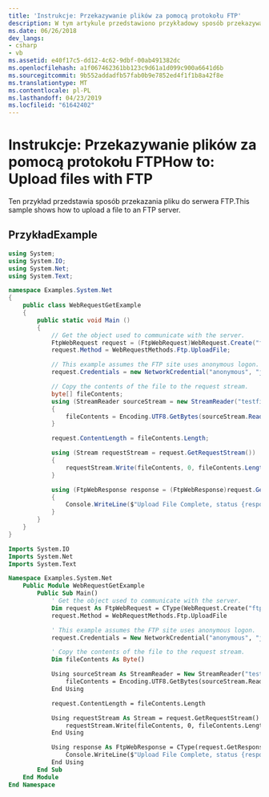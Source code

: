 ```yaml
---
title: 'Instrukcje: Przekazywanie plików za pomocą protokołu FTP'
description: W tym artykule przedstawiono przykładowy sposób przekazywania pliku do serwera FTP.
ms.date: 06/26/2018
dev_langs:
- csharp
- vb
ms.assetid: e40f17c5-dd12-4c62-9dbf-00ab491382dc
ms.openlocfilehash: a1f067462361bb123c9d61a1d099c900a6641d6b
ms.sourcegitcommit: 9b552addadfb57fab0b9e7852ed4f1f1b8a42f8e
ms.translationtype: MT
ms.contentlocale: pl-PL
ms.lasthandoff: 04/23/2019
ms.locfileid: "61642402"
---
```

# <a name="how-to-upload-files-with-ftp"></a><span data-ttu-id="26543-103">Instrukcje: Przekazywanie plików za pomocą protokołu FTP</span><span class="sxs-lookup"><span data-stu-id="26543-103">How to: Upload files with FTP</span></span>

<span data-ttu-id="26543-104">Ten przykład przedstawia sposób przekazania pliku do serwera FTP.</span><span class="sxs-lookup"><span data-stu-id="26543-104">This sample shows how to upload a file to an FTP server.</span></span>

## <a name="example"></a><span data-ttu-id="26543-105">Przykład</span><span class="sxs-lookup"><span data-stu-id="26543-105">Example</span></span>

```csharp
using System;
using System.IO;
using System.Net;
using System.Text;

namespace Examples.System.Net
{
    public class WebRequestGetExample
    {
        public static void Main ()
        {
            // Get the object used to communicate with the server.
            FtpWebRequest request = (FtpWebRequest)WebRequest.Create("ftp://www.contoso.com/test.htm");
            request.Method = WebRequestMethods.Ftp.UploadFile;

            // This example assumes the FTP site uses anonymous logon.
            request.Credentials = new NetworkCredential("anonymous", "janeDoe@contoso.com");

            // Copy the contents of the file to the request stream.
            byte[] fileContents;
            using (StreamReader sourceStream = new StreamReader("testfile.txt"))
            {
                fileContents = Encoding.UTF8.GetBytes(sourceStream.ReadToEnd());
            }

            request.ContentLength = fileContents.Length;

            using (Stream requestStream = request.GetRequestStream())
            {
                requestStream.Write(fileContents, 0, fileContents.Length);
            }

            using (FtpWebResponse response = (FtpWebResponse)request.GetResponse())
            {
                Console.WriteLine($"Upload File Complete, status {response.StatusDescription}");
            }
        }
    }
}
```

```vb
Imports System.IO
Imports System.Net
Imports System.Text

Namespace Examples.System.Net
    Public Module WebRequestGetExample
        Public Sub Main()
            ' Get the object used to communicate with the server.
            Dim request As FtpWebRequest = CType(WebRequest.Create("ftp://www.contoso.com/test.htm"), FtpWebRequest)
            request.Method = WebRequestMethods.Ftp.UploadFile

            ' This example assumes the FTP site uses anonymous logon.
            request.Credentials = New NetworkCredential("anonymous", "janeDoe@contoso.com")

            ' Copy the contents of the file to the request stream.
            Dim fileContents As Byte()

            Using sourceStream As StreamReader = New StreamReader("testfile.txt")
                fileContents = Encoding.UTF8.GetBytes(sourceStream.ReadToEnd())
            End Using

            request.ContentLength = fileContents.Length

            Using requestStream As Stream = request.GetRequestStream()
                requestStream.Write(fileContents, 0, fileContents.Length)
            End Using

            Using response As FtpWebResponse = CType(request.GetResponse(), FtpWebResponse)
                Console.WriteLine($"Upload File Complete, status {response.StatusDescription}")
            End Using
        End Sub
    End Module
End Namespace
```